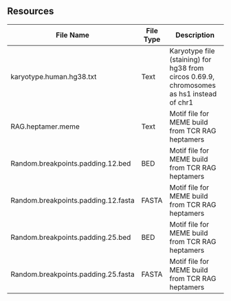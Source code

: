 ## Resources
| File Name | File Type | Description |
| ----------- | ----------- | ----------- |
| karyotype.human.hg38.txt | Text | Karyotype file (staining) for hg38 from circos 0.69.9, chromosomes as hs1 instead of chr1 |
| RAG.heptamer.meme | Text | Motif file for MEME build from TCR RAG heptamers |
| Random.breakpoints.padding.12.bed | BED | Motif file for MEME build from TCR RAG heptamers |
| Random.breakpoints.padding.12.fasta | FASTA | Motif file for MEME build from TCR RAG heptamers |
| Random.breakpoints.padding.25.bed | BED | Motif file for MEME build from TCR RAG heptamers |
| Random.breakpoints.padding.25.fasta | FASTA | Motif file for MEME build from TCR RAG heptamers |
